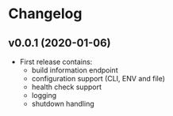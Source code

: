 # Changelog

## v0.0.1 (2020-01-06)

- First release contains:
  - build information endpoint
  - configuration support (CLI, ENV and file)
  - health check support
  - logging
  - shutdown handling
